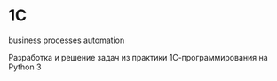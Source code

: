 # 1C
business processes automation

Разработка и решение задач из практики 1С-программирования на Python 3
